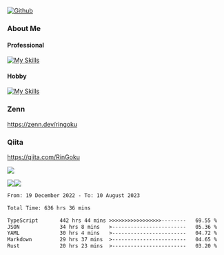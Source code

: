 [![Github](https://img.shields.io/github/followers/skyt-a?label=Follow&style=social)](https://github.com/skyt-a)

### About Me
#### Professional
[![My Skills](https://skillicons.dev/icons?i=react,ts,js,nodejs,java,graphql,firebase,githubactions&theme=light)](https://skillicons.dev)
#### Hobby
[![My Skills](https://skillicons.dev/icons?i=unity,rust,py&theme=light)](https://skillicons.dev)

### Zenn
https://zenn.dev/ringoku
### Qiita
https://qiita.com/RinGoku


![](https://github-profile-summary-cards.vercel.app/api/cards/profile-details?username=skyt-a&theme=default)

![](https://github-profile-summary-cards.vercel.app/api/cards/repos-per-language?username=skyt-a&theme=default)![](https://github-profile-summary-cards.vercel.app/api/cards/stats?username=RinGoku&theme=default)

<!--START_SECTION:waka-->

```txt
From: 19 December 2022 - To: 10 August 2023

Total Time: 636 hrs 36 mins

TypeScript       442 hrs 44 mins >>>>>>>>>>>>>>>>>--------   69.55 %
JSON             34 hrs 8 mins   >------------------------   05.36 %
YAML             30 hrs 4 mins   >------------------------   04.72 %
Markdown         29 hrs 37 mins  >------------------------   04.65 %
Rust             20 hrs 23 mins  >------------------------   03.20 %
```

<!--END_SECTION:waka-->
